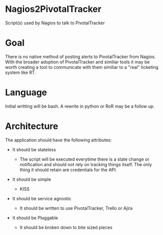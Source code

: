 # Nagios2PivotalTracker
Script(s) used by Nagios to talk to PivotalTracker

# Goal
There is no native method of posting alerts to PivotalTracker from Nagios. With the broader adoption of PivotalTracker and similiar tools it may be worth creating a tool to communicate with them similiar to a "real" ticketing system like RT.

# Language
Initial writting will be bash. A rewrite in python or RoR may be a follow up.

# Architecture
The application should have the following attributes:

* It should be stateless

	- The script will be executed everytime there is a state change or notification and should not rely on tracking things itself. The only thing it should retain are credentials for the API.
* It should be simple

	- KISS
* It should be service agnostic

	- It should be written to use PivotalTracker, Trello or Ajira
* It should be Pluggable

	- It should be broken down to bite sized pieces

